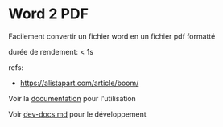 # Word 2 PDF

Facilement convertir un fichier word en un fichier pdf formatté

durée de rendement: < 1s

refs:
- https://alistapart.com/article/boom/

Voir la [documentation](docs.md) pour l'utilisation

Voir [dev-docs.md](dev-docs.md) pour le développement
